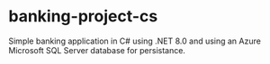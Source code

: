 # banking-project-cs
Simple banking application in C# using .NET 8.0 and using an Azure Microsoft SQL Server database for persistance.
